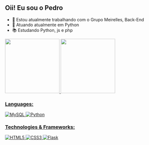## Oii! Eu sou o Pedro

- 🔭 Estou atualmente trabalhando com o Grupo Meirelles, Back-End
- 🐍 Atuando atualmente em Python
- 📚 Estudando Python, js e php

<div>
  <a href="https://github.com/pedrlucz"/>
  <img height="180em" src="https://github-readme-stats.vercel.app/api?username=pedrlucz&show_icons=true&theme=midnight-purple&include_all_commit=true&count_private=true&hide_rank=true"/>
  <img height="180em" src="https://github-readme-stats.vercel.app/api/top-langs/?username=rafaballerini&layout=compact&langs_count=6&theme=midnight-purple"/>
</div>

### Languages:
![MySQL](https://img.shields.io/badge/mysql-4479A1.svg?style=for-the-badge&logo=mysql&logoColor=white)
![Python](https://img.shields.io/badge/python-3670A0?style=for-the-badge&logo=python&logoColor=ffdd54)

### Technologies & Frameworks:
![HTML5](https://img.shields.io/badge/html5-%23E34F26.svg?style=for-the-badge&logo=html5&logoColor=white)
![CSS3](https://img.shields.io/badge/css3-%231572B6.svg?style=for-the-badge&logo=css3&logoColor=white)
![Flask](https://img.shields.io/badge/flask-%23000.svg?style=for-the-badge&logo=flask&logoColor=white)

##
